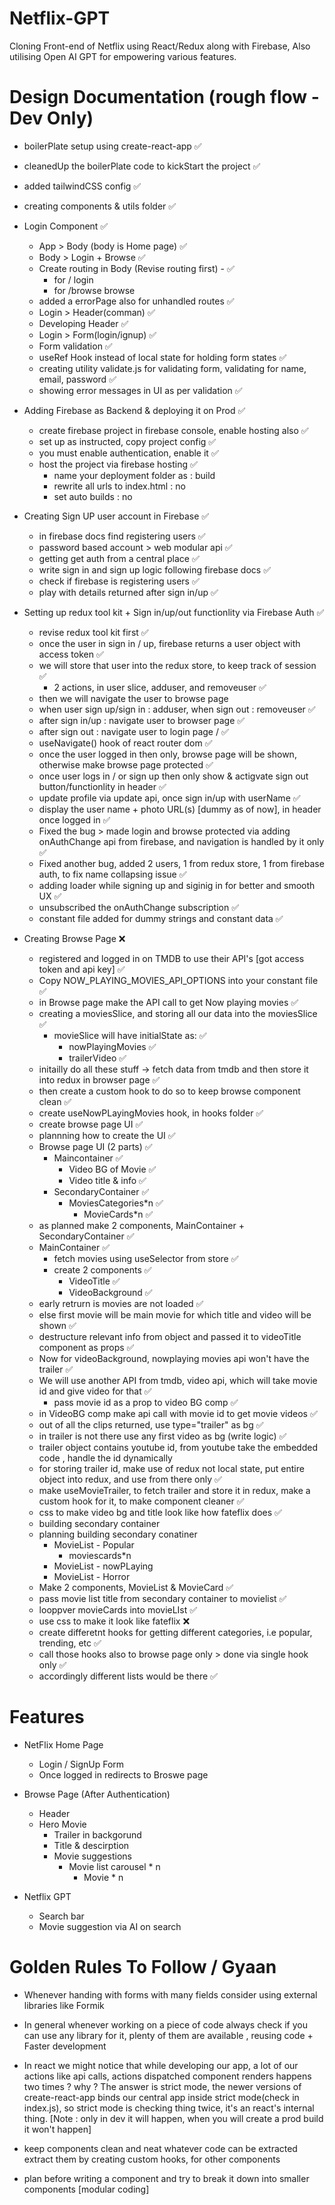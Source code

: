 # Netflix-GPT

Cloning Front-end of Netflix using React/Redux along with Firebase, Also utilising Open AI GPT for empowering various features.

# Design Documentation (rough flow - Dev Only)

- boilerPlate setup using create-react-app ✅
- cleanedUp the boilerPlate code to kickStart the project ✅
- added tailwindCSS config ✅
- creating components & utils folder ✅

- Login Component ✅

  - App > Body (body is Home page) ✅
  - Body > Login + Browse ✅
  - Create routing in Body (Revise routing first) - ✅
    - for / login
    - for /browse browse
  - added a errorPage also for unhandled routes ✅
  - Login > Header(comman) ✅
  - Developing Header ✅
  - Login > Form(login/ignup) ✅
  - Form validation ✅
  - useRef Hook instead of local state for holding form states ✅
  - creating utility validate.js for validating form, validating for name, email, password ✅
  - showing error messages in UI as per validation ✅

- Adding Firebase as Backend & deploying it on Prod ✅

  - create firebase project in firebase console, enable hosting also ✅
  - set up as instructed, copy project config ✅
  - you must enable authentication, enable it ✅
  - host the project via firebase hosting ✅
    - name your deployment folder as : build
    - rewrite all urls to index.html : no
    - set auto builds : no

- Creating Sign UP user account in Firebase ✅

  - in firebase docs find registering users ✅
  - password based account > web modular api ✅
  - getting get auth from a central place ✅
  - write sign in and sign up logic following firebase docs ✅
  - check if firebase is registering users ✅
  - play with details returned after sign in/up ✅

- Setting up redux tool kit + Sign in/up/out functionlity via Firebase Auth ✅

  - revise redux tool kit first ✅
  - once the user in sign in / up, firebase returns a user object with access token ✅
  - we will store that user into the redux store, to keep track of session ✅
    - 2 actions, in user slice, adduser, and removeuser ✅
  - then we will navigate the user to browse page
  - when user sign up/sign in : adduser, when sign out : removeuser ✅
  - after sign in/up : navigate user to browser page ✅
  - after sign out : navigate user to login page / ✅
  - useNavigate() hook of react router dom ✅
  - once the user logged in then only, browse page will be shown, otherwise make browse page protected ✅
  - once user logs in / or sign up then only show & actigvate sign out button/functionlity in header ✅
  - update profile via update api, once sign in/up with userName ✅
  - display the user name + photo URL(s) [dummy as of now], in header once logged in ✅
  - Fixed the bug > made login and browse protected via adding onAuthChange api from firebase, and navigation is handled by it only ✅
  - Fixed another bug, added 2 users, 1 from redux store, 1 from firebase auth, to fix name collapsing issue ✅
  - adding loader while signing up and siginig in for better and smooth UX ✅
  - unsubscribed the onAuthChange subscription ✅
  - constant file added for dummy strings and constant data ✅

- Creating Browse Page ❌

  - registered and logged in on TMDB to use their API's [got access token and api key] ✅
  - Copy NOW_PLAYING_MOVIES_API_OPTIONS into your constant file ✅
  - in Browse page make the API call to get Now playing movies ✅
  - creating a moviesSlice, and storing all our data into the moviesSlice ✅
    - movieSlice will have initialState as: ✅
      - nowPlayingMovies ✅
      - trailerVideo ✅
  - initailly do all these stuff -> fetch data from tmdb and then store it into redux in browser page ✅
  - then create a custom hook to do so to keep browse component clean ✅
  - create useNowPLayingMovies hook, in hooks folder ✅
  - create browse page UI ✅
  - plannning how to create the UI ✅
  - Browse page UI (2 parts) ✅
    - Maincontainer ✅
      - Video BG of Movie ✅
      - Video title & info ✅
    - SecondaryContainer ✅
      - MoviesCategories\*n ✅
        - MovieCards\*n ✅
  - as planned make 2 components, MainContainer + SecondaryContainer ✅
  - MainContainer ✅
    - fetch movies using useSelector from store ✅
    - create 2 components ✅
      - VideoTitle ✅
      - VideoBackground ✅
  - early retrurn is movies are not loaded ✅
  - else first movie will be main movie for which title and video will be shown ✅
  - destructure relevant info from object and passed it to videoTitle component as props ✅
  - Now for videoBackground, nowplaying movies api won't have the trailer ✅
  - We will use another API from tmdb, video api, which will take movie id and give video for that ✅
    - pass movie id as a prop to video BG comp ✅
  - in VideoBG comp make api call with movie id to get movie videos ✅
  - out of all the clips returned, use type="trailer" as bg ✅
  - in trailer is not there use any first video as bg (write logic) ✅
  - trailer object contains youtube id, from youtube take the embedded code , handle the id dynamically
  - for storing trailer id, make use of redux not local state, put entire object into redux, and use from there only ✅
  - make useMovieTrailer, to fetch trailer and store it in redux, make a custom hook for it, to make component cleaner ✅
  - css to make video bg and title look like how fateflix does ✅
  - building secondary container
  - planning building secondary conatiner
    - MovieList - Popular
      - moviescards\*n
    - MovieList - nowPLaying
    - MovieList - Horror
  - Make 2 components, MovieList & MovieCard ✅
  - pass movie list title from secondary container to movielist ✅
  - looppver movieCards into movieLIst ✅
  - use css to make it look like fateflix ❌
  - create differetnt hooks for getting different categories, i.e popular, trending, etc ✅
  - call those hooks also to browse page only > done via single hook only ✅
  - accordingly different lists would be there ✅

# Features

- NetFlix Home Page

  - Login / SignUp Form
  - Once logged in redirects to Broswe page

- Browse Page (After Authentication)

  - Header
  - Hero Movie
    - Trailer in backgorund
    - Title & descirption
    - Movie suggestions
      - Movie list carousel \* n
        - Movie \* n

- Netflix GPT
  - Search bar
  - Movie suggestion via AI on search

# Golden Rules To Follow / Gyaan

- Whenever handing with forms with many fields consider using external libraries like Formik

- In general whenever working on a piece of code always check if you can use any library for it, plenty of them are available , reusing code + Faster development

- In react we might notice that while developing our app, a lot of our actions like api calls, actions dispatched component renders happens two times ? why ? The answer is strict mode, the newer versions of create-react-app binds our central app inside strict mode(check in index.js), so strict mode is checking thing twice, it's an react's internal thing. [Note : only in dev it will happen, when you will create a prod build it won't happen]

- keep components clean and neat whatever code can be extracted extract them by creating custom hooks, for other components

- plan before writing a component and try to break it down into smaller components [modular coding]
